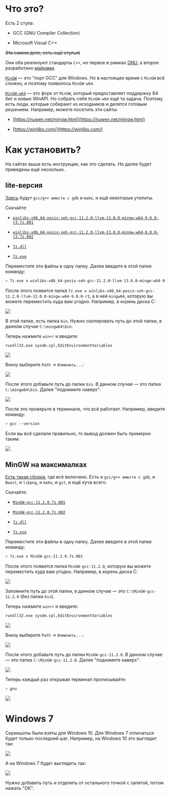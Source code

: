 # Что это?

Есть 2 стула:

 - GCC (GNU Compiler Collection)

 - Microsoft Visual C++

~~(На самом деле, есть ещё стулья)~~

Они оба реализуют стандарты `C++`, но первое в рамках [GNU](https://ru.wikipedia.org/wiki/GNU_Compiler_Collection), а второе разработано [майками](https://ru.wikipedia.org/wiki/Microsoft_Visual_C%2B%2B).

[`MinGW`](https://ru.wikipedia.org/wiki/MinGW) — это "порт GCC" для Windows. Но в настоящее время с `MinGW` всё сложно, и поэтому появилось `MinGW-w64`.

[`MinGW-w64`](https://www.mingw-w64.org/) — это форк от `MinGW`, который предоставляет поддержку 64 бит и новые WinAPI. Но собрать себе `MinGW-w64` ещё та задача. Поэтому есть люди, которые собирают из исходников и делятся готовым решением. Например, можете посетить эти сайты:

 - [https://nuwen.net/mingw.html](https://nuwen.net/mingw.html)

 - [https://winlibs.com/](https://winlibs.com/)

# Как установить?

На сайтах выше есть инструкции, как это сделать. Но далее будет приведены ещё несколько.

## lite-версия

[Здесь](https://winlibs.com/) будут `gcc/g++ вместе с gdb` и `make`, и ещё некоторые утилиты.

Скачайте:
 - [`winlibs-x86_64-posix-seh-gcc-11.2.0-llvm-13.0.0-mingw-w64-9.0.0-r3.7z.001`](https://github.com/The220th/SharedLib/raw/main/cpp/Windows/MinGW/winlibs-x86_64-posix-seh-gcc-11.2.0-llvm-13.0.0-mingw-w64-9.0.0-r3.7z.001)

 - [`winlibs-x86_64-posix-seh-gcc-11.2.0-llvm-13.0.0-mingw-w64-9.0.0-r3.7z.002`](https://github.com/The220th/SharedLib/raw/main/cpp/Windows/MinGW/winlibs-x86_64-posix-seh-gcc-11.2.0-llvm-13.0.0-mingw-w64-9.0.0-r3.7z.002)

 - [`7z.dll`](https://github.com/The220th/SharedLib/raw/main/cpp/Windows/MinGW/7z.dll)
 
 - [`7z.exe`](https://github.com/The220th/SharedLib/raw/main/cpp/Windows/MinGW/7z.exe)

Переместите эти файлы в одну папку. Далее введите в этой папке команду:

``` bash
> 7z.exe x winlibs-x86_64-posix-seh-gcc-11.2.0-llvm-13.0.0-mingw-w64-9.0.0-r3.7z.001
```

После этого появится папка `7z.exe x winlibs-x86_64-posix-seh-gcc-11.2.0-llvm-13.0.0-mingw-w64-9.0.0-r3`, а в ней `mingw64`, которую вы можете переместить куда вам угодно. Например, в корень диска C:

![](./imgsrc/lite-1.PNG)

В этой папке, есть папка `bin`. Нужно скопировать путь до этой папки, в данном случае `С:\mingw64\bin`.

Теперь нажмите `win+r` и введите:

``` bash
rundll32.exe sysdm.cpl,EditEnvironmentVariables
```

![](./imgsrc/winr.PNG)

Внизу выберите `Path` -> `Изменить...`:

![](./imgsrc/selpath.PNG)

После этого добавьте путь до папки `bin`. В данном случае — это папка `С:\mingw64\bin`. Далее "поднимите наверх":

![](./imgsrc/lite-2.PNG)

После это проверьте в терминале, что всё работает. Например, введите команду:

``` bash
> gcc --version
```

Если вы всё сделали правильно, то вывод должен быть примерно таким:

![](./imgsrc/gccver.PNG)


## MinGW на максималках

[Есть такая сборка](https://nuwen.net/mingw.html), где всё включено. Есть и `gcc/g++ вместе с gdb`, и `Boost`, и `libpng`, и `make`, и `git`, и ещё куча всего.

Скачайте:
 - [`MinGW-gcc-11.2.0.7z.001`](https://github.com/The220th/SharedLib/raw/main/cpp/Windows/MinGW/MinGW-gcc-11.2.0.7z.001)

 - [`MinGW-gcc-11.2.0.7z.002`](https://github.com/The220th/SharedLib/raw/main/cpp/Windows/MinGW/MinGW-gcc-11.2.0.7z.002)
 
 - [`7z.dll`](https://github.com/The220th/SharedLib/raw/main/cpp/Windows/MinGW/7z.dll)

 - [`7z.exe`](https://github.com/The220th/SharedLib/raw/main/cpp/Windows/MinGW/7z.exe)

Переместите эти файлы в одну папку. Далее введите в этой папке команду:

``` bash
> 7z.exe x MinGW-gcc-11.2.0.7z.001
```

После этого появится папка `MinGW-gcc-11.2.0`, которую вы можете переместить куда вам угодно. Например, в корень диска C:

![](./imgsrc/all-1.PNG)

Запомните путь до этой папки, в данном случае — это `С:\MinGW-gcc-11.2.0` (без папки `bin`). 

Теперь нажмите `win+r` и введите:

``` bash
rundll32.exe sysdm.cpl,EditEnvironmentVariables
```

![](./imgsrc/winr.PNG)

Внизу выберите `Path` -> `Изменить...`:

![](./imgsrc/selpath.PNG)

После этого добавьте путь до папки `MinGW-gcc-11.2.0`. В данном случае — это папка `С:\MinGW-gcc-11.2.0`. Далее "поднимите наверх":

![](./imgsrc/all-2.PNG)

Теперь каждый раз открывая терминал прописывайте:

``` bash
> gnu
```

![](./imgsrc/all.PNG)

# Windows 7

Скриншоты были взяты для Windows 10. Для Windows 7 отличаться будет только последний шаг. Например, на Windows 10 это выглядит так:

![](./imgsrc/all-2.PNG)

А на Windows 7 будет выглядеть так:

![](./imgsrc/winaddpath.PNG)

Нужно добавить путь и отделить от остального точкой с запятой, потом нажать "ОК".
